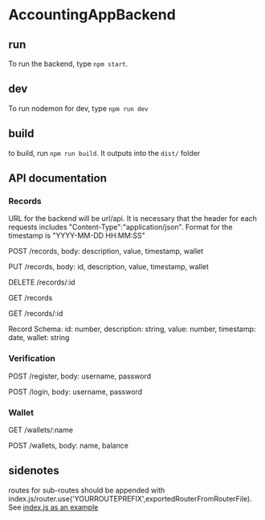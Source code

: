 # AccountingAppBackend

## run

To run the backend, type `npm start`.

## dev

To run nodemon for dev, type `npm run dev`

## build

to build, run `npm run build`. It outputs into the `dist/` folder

## API documentation

### Records

URL for the backend will be url/api. It is necessary  that the header for each requests includes "Content-Type":"application/json".
Format for the timestamp is "YYYY-MM-DD HH:MM:SS"

POST /records, body: description, value, timestamp, wallet

PUT /records, body: id, description, value, timestamp, wallet

DELETE /records/:id

GET /records

GET /records/:id

Record Schema: id: number, description: string, value: number, timestamp: date, wallet: string

### Verification

POST /register, body: username, password

POST /login, body: username, password

### Wallet

GET /wallets/:name

POST /wallets, body: name, balance

## sidenotes

routes for sub-routes should be appended with index.js/router.use('YOURROUTEPREFIX',exportedRouterFromRouterFile). See [index.js as an example ](./index.js)
